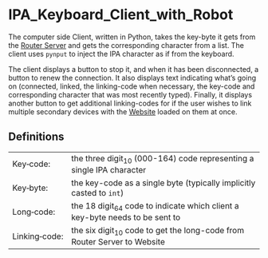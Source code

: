 # IPA_Keyboard_Client_with_Robot
The computer side Client, written in Python, takes the key-byte it gets from the [Router Server](https://github.com/codeBodger/IPA_Keyboard_Router_Server?tab=readme-ov-file#readme) and gets the corresponding character from a list.  The client uses `pynput` to inject the IPA character as if from the keyboard. 

The client displays a button to stop it, and when it has been disconnected, a button to renew the connection.  It also displays text indicating what’s going on (connected, linked, the linking-code when necessary, the key-code and corresponding character that was most recently typed).  Finally, it displays another button to get additional linking-codes for if the user wishes to link multiple secondary devices with the [Website](https://github.com/codeBodger/IPA_Keyboard_Website?tab=readme-ov-file#readme) loaded on them at once.   

## Definitions
|               |                                                                                        |
| ------------- | -------------------------------------------------------------------------------------- |
| Key‑code:     | the three digit<sub>10</sub> (000-164) code representing a single IPA character        |
| Key‑byte:     | the key-code as a single byte (typically implicitly casted to `int`)                   |
| Long‑code:    | the 18 digit<sub>64</sub> code to indicate which client a key-byte needs to be sent to |
| Linking‑code: | the six digit<sub>10</sub> code to get the long-code from Router Server to Website     |